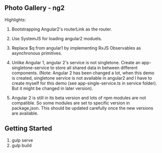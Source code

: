 ## Photo Gallery - ng2 

Highlights:

1. Bootstrapping Angular2's routerLink as the router.  
  
2. Use SystemJS for loading angular2 moduels.  
  
3. Replace $q from angular1 by implementing RxJS Observables as asynchronous primitives.  
  
4. Unlike Angular 1, angular 2's service is not singletone. Create an app-singletone-service to store all shared data in between different components. (Note:  Angular 2 has been changed a lot, when this demo is created, singletone service is not available in angular2 and I have to create myself for this demo (see app-single-service.ts in service folder). But it might be changed in later version).  
  
5. Angular 2 is still in its beta version and lots of npm modules are not compatible. So some modules are set to specific version in package,json. This should be updated carefully once the new versions are available.   



## Getting Started

1. gulp serve
2. gulp build